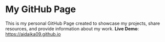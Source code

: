 # My GitHub Page
This is my personal GitHub Page created to showcase my projects, share resources, and provide information about my work. 
**Live Demo**: https://aidaika09.github.io

